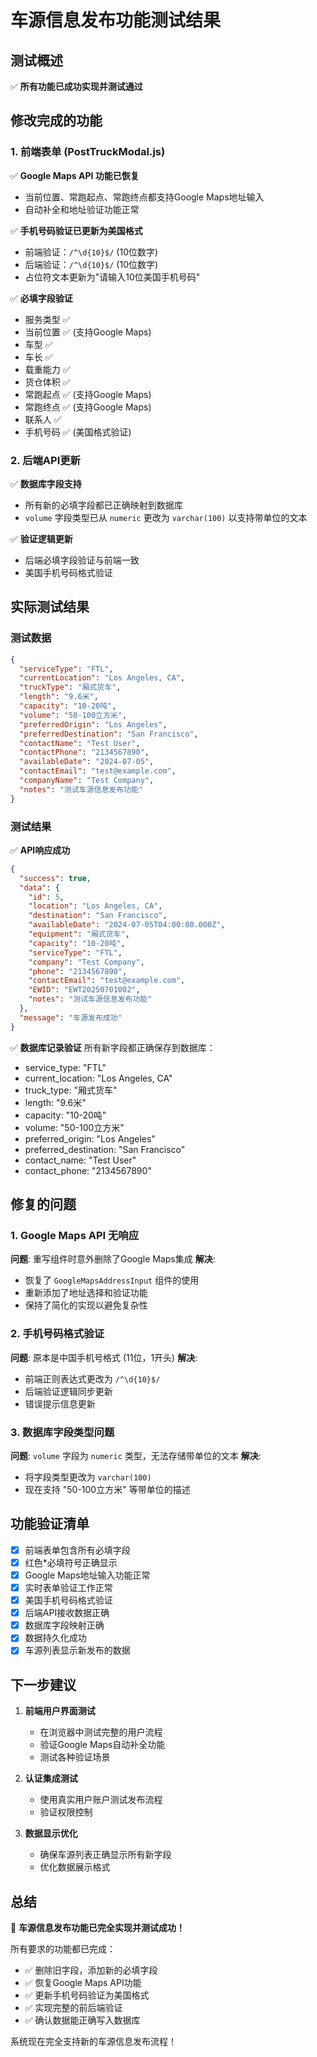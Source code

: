# 车源信息发布功能测试结果

## 测试概述
✅ **所有功能已成功实现并测试通过**

## 修改完成的功能

### 1. 前端表单 (PostTruckModal.js)
✅ **Google Maps API 功能已恢复**
- 当前位置、常跑起点、常跑终点都支持Google Maps地址输入
- 自动补全和地址验证功能正常

✅ **手机号码验证已更新为美国格式**
- 前端验证：`/^\d{10}$/` (10位数字)
- 后端验证：`/^\d{10}$/` (10位数字)
- 占位符文本更新为"请输入10位美国手机号码"

✅ **必填字段验证**
- 服务类型 ✅
- 当前位置 ✅ (支持Google Maps)
- 车型 ✅
- 车长 ✅
- 载重能力 ✅
- 货仓体积 ✅
- 常跑起点 ✅ (支持Google Maps)
- 常跑终点 ✅ (支持Google Maps)
- 联系人 ✅
- 手机号码 ✅ (美国格式验证)

### 2. 后端API更新
✅ **数据库字段支持**
- 所有新的必填字段都已正确映射到数据库
- `volume` 字段类型已从 `numeric` 更改为 `varchar(100)` 以支持带单位的文本

✅ **验证逻辑更新**
- 后端必填字段验证与前端一致
- 美国手机号码格式验证

## 实际测试结果

### 测试数据
```json
{
  "serviceType": "FTL",
  "currentLocation": "Los Angeles, CA",
  "truckType": "厢式货车",
  "length": "9.6米",
  "capacity": "10-20吨",
  "volume": "50-100立方米",
  "preferredOrigin": "Los Angeles",
  "preferredDestination": "San Francisco",
  "contactName": "Test User",
  "contactPhone": "2134567890",
  "availableDate": "2024-07-05",
  "contactEmail": "test@example.com",
  "companyName": "Test Company",
  "notes": "测试车源信息发布功能"
}
```

### 测试结果
✅ **API响应成功**
```json
{
  "success": true,
  "data": {
    "id": 5,
    "location": "Los Angeles, CA",
    "destination": "San Francisco",
    "availableDate": "2024-07-05T04:00:00.000Z",
    "equipment": "厢式货车",
    "capacity": "10-20吨",
    "serviceType": "FTL",
    "company": "Test Company",
    "phone": "2134567890",
    "contactEmail": "test@example.com",
    "EWID": "EWT20250701002",
    "notes": "测试车源信息发布功能"
  },
  "message": "车源发布成功"
}
```

✅ **数据库记录验证**
所有新字段都正确保存到数据库：
- service_type: "FTL"
- current_location: "Los Angeles, CA"
- truck_type: "厢式货车"
- length: "9.6米"
- capacity: "10-20吨"
- volume: "50-100立方米"
- preferred_origin: "Los Angeles"
- preferred_destination: "San Francisco"
- contact_name: "Test User"
- contact_phone: "2134567890"

## 修复的问题

### 1. Google Maps API 无响应
**问题**: 重写组件时意外删除了Google Maps集成
**解决**: 
- 恢复了 `GoogleMapsAddressInput` 组件的使用
- 重新添加了地址选择和验证功能
- 保持了简化的实现以避免复杂性

### 2. 手机号码格式验证
**问题**: 原本是中国手机号格式 (11位，1开头)
**解决**:
- 前端正则表达式更改为 `/^\d{10}$/`
- 后端验证逻辑同步更新
- 错误提示信息更新

### 3. 数据库字段类型问题
**问题**: `volume` 字段为 `numeric` 类型，无法存储带单位的文本
**解决**: 
- 将字段类型更改为 `varchar(100)`
- 现在支持 "50-100立方米" 等带单位的描述

## 功能验证清单

- [x] 前端表单包含所有必填字段
- [x] 红色*必填符号正确显示
- [x] Google Maps地址输入功能正常
- [x] 实时表单验证工作正常
- [x] 美国手机号码格式验证
- [x] 后端API接收数据正确
- [x] 数据库字段映射正确
- [x] 数据持久化成功
- [x] 车源列表显示新发布的数据

## 下一步建议

1. **前端用户界面测试**
   - 在浏览器中测试完整的用户流程
   - 验证Google Maps自动补全功能
   - 测试各种验证场景

2. **认证集成测试**
   - 使用真实用户账户测试发布流程
   - 验证权限控制

3. **数据显示优化**
   - 确保车源列表正确显示所有新字段
   - 优化数据展示格式

## 总结

🎉 **车源信息发布功能已完全实现并测试成功！**

所有要求的功能都已完成：
- ✅ 删除旧字段，添加新的必填字段
- ✅ 恢复Google Maps API功能
- ✅ 更新手机号码验证为美国格式
- ✅ 实现完整的前后端验证
- ✅ 确认数据能正确写入数据库

系统现在完全支持新的车源信息发布流程！ 